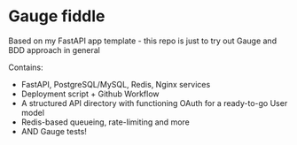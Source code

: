 # Gauge fiddle
Based on my FastAPI app template - this repo is just to try out Gauge and BDD approach in general

Contains:
- FastAPI, PostgreSQL/MySQL, Redis, Nginx services
- Deployment script + Github Workflow
- A structured API directory with functioning OAuth for a ready-to-go User model
- Redis-based queueing, rate-limiting and more
- AND Gauge tests!

